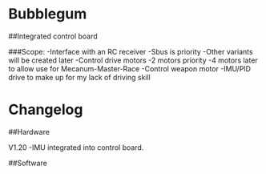 # Bubblegum
##Integrated control board

###Scope: 
-Interface with an RC receiver
  -Sbus is priority
  -Other variants will be created later
-Control drive motors
  -2 motors priority
  -4 motors later to allow use for Mecanum-Master-Race
-Control weapon motor
-IMU/PID drive to make up for my lack of driving skill




# Changelog
##Hardware

V1.20
-IMU integrated into control board.  

##Software



